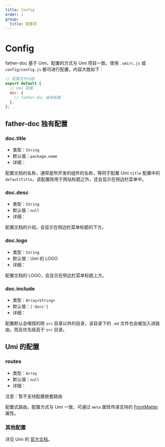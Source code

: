 ```yaml
---
title: Config
order: 1
group:
  title: 配置项
---
```


# Config

father-doc 基于 Umi，配置的方式与 Umi 项目一致，使用 `.umirc.js` 或 `config/config.js` 都可进行配置，内容大致如下：

```js
// 配置文件内容
export default {
  // Umi 配置
  doc: {
    // father-doc 独有配置
  },
};
```

## father-doc 独有配置

### doc.title

- 类型：`String`
- 默认值：`package.name`
- 详细：

配置文档的名称，通常是所开发的组件的名称，等同于配置 Umi `title` 配置中的 `defaultTitle`，该配置除用于网站标题之外，还会显示在侧边栏菜单中。

### doc.desc

- 类型：`String`
- 默认值：`null`
- 详细：

配置文档的介绍，会显示在侧边栏菜单标题的下方。

### doc.logo

- 类型：`String`
- 默认值：Umi 的 LOGO
- 详细：

配置文档的 LOGO，会显示在侧边栏菜单标题上方。

### doc.include

- 类型：`Array<String>`
- 默认值：`['docs']`
- 详细：

配置默认会嗅探的除 `src` 目录以外的目录，该目录下的 `.md` 文件也会被加入进路由，而且优先级高于 `src` 目录。

## Umi 的配置

### routes

- 类型：`Array`
- 默认值：`null`
- 详细：

<Alert>注意：暂不支持配置嵌套路由</Alert>

配置式路由，配置方式与 Umi 一致，可通过 `meta` 属性传递支持的 <a href="#/config/frontmatter">FrontMatter</a> 属性。

### 其他配置

详见 Umi 的 [官方文档](https://umijs.org/config)。
